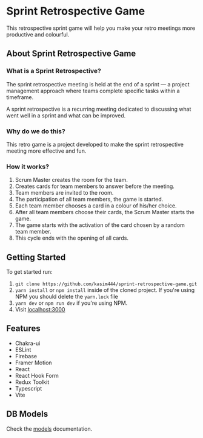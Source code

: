 # Sprint Retrospective Game

This retrospective sprint game will help you make your retro meetings more productive and colourful.

## About Sprint Retrospective Game

### What is a Sprint Retrospective?

The sprint retrospective meeting is held at the end of a sprint — a project management approach where teams complete specific tasks within a timeframe.

A sprint retrospective is a recurring meeting dedicated to discussing what went well in a sprint and what can be improved.

### Why do we do this?

This retro game is a project developed to make the sprint retrospective meeting more effective and fun.

### How it works?

1. Scrum Master creates the room for the team.
2. Creates cards for team members to answer before the meeting.
3. Team members are invited to the room.
4. The participation of all team members, the game is started.
5. Each team member chooses a card in a colour of his/her choice.
6. After all team members choose their cards, the Scrum Master starts the game.
7. The game starts with the activation of the card chosen by a random team member.
8. This cycle ends with the opening of all cards.

## Getting Started

To get started run:

1. `git clone https://github.com/kasim444/sprint-retrospective-game.git`
2. `yarn install` or `npm install` inside of the cloned project. If you're using NPM you should delete the `yarn.lock` file
3. `yarn dev` or `npm run dev` if you're using NPM.
4. Visit [localhost:3000](http://localhost:3000/)

## Features

- Chakra-ui
- ESLint
- Firebase
- Framer Motion
- React
- React Hook Form
- Redux Toolkit
- Typescript
- Vite

## DB Models

Check the [models](/MODELS.md) documentation.
